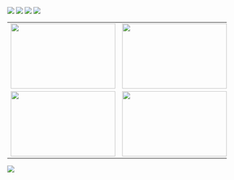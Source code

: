 [![](https://img.shields.io/badge/website-orange?&style=for-the-badge&logo=Google%20chrome&logoColor=white)](https://xiuyuliang.cn/)
[![](https://img.shields.io/badge/google%20scholar-%234285F4.svg?&style=for-the-badge&logo=google-scholar&logoColor=white)](https://scholar.google.com.hk/citations?hl=zh-CN&user=9zAA9rQAAAAJ)
[![](https://img.shields.io/twitter/follow/yuliangxiu?style=for-the-badge&logo=Twitter&labelColor=00acee&logoColor=white&color=2bc4ff)](https://twitter.com/yuliangxiu)
[![](https://img.shields.io/youtube/channel/views/UCicL0Co86tGbzoV2heWiEaA?logo=youtube&labelColor=ce4630&style=for-the-badge)](https://www.youtube.com/channel/UCicL0Co86tGbzoV2heWiEaA)


<table style="margin-left:auto; margin-right:auto;">
  <tr>
    <td><img src="https://user-images.githubusercontent.com/7944350/232624929-8d758e74-3695-4045-8687-f0bc4af0361b.gif" height=150px width=240px></td>
    <td><img src="https://github.com/YuliangXiu/yuliangxiu/assets/7944350/ae860c0f-2d0e-448b-b80c-f4abaf3aa96b" height=150px width=240px></td>
    <td><img src="https://user-images.githubusercontent.com/7944350/232289180-fe063d86-7e85-4d5f-8e5a-cbd8f9638d71.gif" height=150px width=240px></td>
  </tr>
  <tr>
    <td><img src="https://user-images.githubusercontent.com/7944350/153691477-aad7064b-a36c-4d73-bb03-95d01bc08e13.gif" height=150px width=240px></td>
    <td><img src="https://github.com/YuliangXiu/yuliangxiu/assets/7944350/92963bc4-d250-4578-aa88-28c48cbd6364" height=150px width=240px></td>
    <td><img src="https://user-images.githubusercontent.com/7944350/153691473-651f5c22-582e-4d98-9bfe-83574bd31af4.gif" height=150px width=240px></td>
  </tr>
</table>

![](https://komarev.com/ghpvc/?username=yuliangxiu&style=flat-square)
